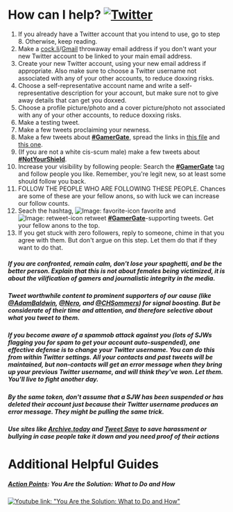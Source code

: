# How can I help? [![Twitter](http://a.pomf.se/dqsknb.png)](https://www.twitter.com)

1. If you already have a Twitter account that you intend to use, go to step 8. Otherwise, keep reading.
2. Make a [cock.li](https://cock.li/)/[Gmail](https://gmail.com/) throwaway email address if you don't want your new Twitter account to be linked to your main email address.
3. Create your new Twitter account, using your new email address if appropriate. Also make sure to choose a Twitter username not associated with any of your other accounts, to reduce doxxing risks.
4. Choose a self-representative account name and write a self-representative description for your account, but make sure not to give away details that can get you doxxed.
5. Choose a profile picture/photo and a cover picture/photo not associated with any of your other accounts, to reduce doxxing risks.
6. Make a testing tweet.
7. Make a few tweets proclaiming your newness.
8. Make a few tweets about **[#GamerGate](https://twitter.com/search?q=%23GamerGate)**, spread the links in [this file](https://gitgud.net/gamergate/gamergateop/blob/master/Good-Articles-and-Blog-Posts.md) and [this one](https://gitgud.net/gamergate/gamergateop/blob/master/Notices-and-Pastas/The-Endemic-Corruption-in-Games-Journalism.md).
9. (If you are not a white cis-scum male) make a few tweets about **[#NotYourShield](https://twitter.com/search?q=%23NotYourShield)**.
10. Increase your visibility by following people: Search the **[#GamerGate](https://twitter.com/search?q=%23GamerGate)** tag and follow people you like. Remember, you're legit new, so at least some should follow you back.
11. FOLLOW THE PEOPLE WHO ARE FOLLOWING THESE PEOPLE. Chances are some of these are your fellow anons, so with luck we can increase our follow counts.
12. Seach the hashtag, ![Image: favorite-icon](https://si0.twimg.com/images/dev/cms/intents/icons/favorite_on.png) favorite and ![Image: retweet-icon](https://si0.twimg.com/images/dev/cms/intents/icons/retweet_on.png) retweet **[#GamerGate](https://twitter.com/search?q=%23GamerGate)**-supporting tweets. Get your fellow anons to the top.
13. If you get stuck with zero followers, reply to someone, chime in that you agree with them. But don't argue on this step. Let them do that if they want to do that.

##### If you are confronted, remain calm, don't lose your spaghetti, and be the better person. Explain that this is not about females being victimized, it is about the vilification of gamers and journalistic integrity in the media.


##### Tweet worthwhile content to prominent supporters of our cause (like [@AdamBaldwin](https://twitter.com/AdamBaldwin), [@Nero](https://twitter.com/Nero), and [@CHSommers](https://twitter.com/CHSommers)) for signal boosting. But be considerate of their time and attention, and therefore selective about what you tweet to them.

##### If you become aware of a spammob attack against you (lots of SJWs flagging you for spam to get your account auto-suspended), one effective defense is to change your Twitter username. You can do this from within Twitter settings. All your contacts and past tweets will be maintained, but non-contacts will get an error message when they bring up your previous Twitter username, and will think they've won. Let them. You'll live to fight another day.

##### By the same token, don't assume that a SJW has been suspended or has deleted their account just because their Twitter username produces an error message. They might be pulling the same trick.

##### Use sites like [Archive.today](archive.today) and [Tweet Save](http://tweetsave.com/) to save harassment or bullying in case people take it down and you need proof of their actions

# Additional Helpful Guides

##### [Action Points](https://www.youtube.com/user/ActionPts): You Are the Solution: What to Do and How
[![Youtube link: "You Are the Solution: What to Do and How"](http://a.pomf.se/jnlfjh.png)](http://www.youtube.com/watch?v=TV6XZwd43vY&t=4m44s)


[this file]:http://gitgud.net/gamergate/gamergateop/blob/master/Good%20articles%20and%20blog%20posts.md
[this one]:http://gitgud.net/gamergate/gamergateop/blob/master/Notices_and_Pastas/the_endemic_corruption_in_games_journalism.md
